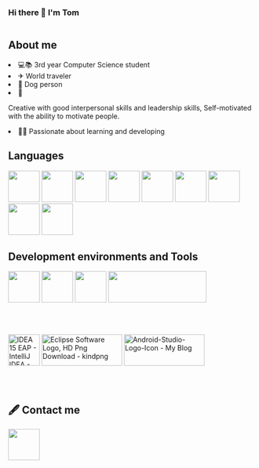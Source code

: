 ### Hi there 👋 I'm Tom<img style="width:15px; height:15px;display: block; background-color:none; " src="https://img.icons8.com/color/48/000000/instagram-verification-badge.png"/>


<h2>About me</h2>

<li> 💻📚 3rd year Computer Science student</li>


<li>✈ World traveler</li>
<li>🐶 Dog person </li>


<li>🦾 <p>Creative with good interpersonal skills and leadership skills, Self-motivated with the ability to motivate people.</p> </li>


<li>👨‍💻 Passionate about learning and developing</li>
 

<h2>Languages</h2>
<p>
<img src="https://cdn-icons-png.flaticon.com/128/6132/6132222.png" data-src="https://cdn-icons-png.flaticon.com/128/6132/6132222.png"   width="64" height="64" class="lzy lazyload--done" srcset="https://cdn-icons-png.flaticon.com/128/6132/6132222.png 4x">
 
<img src="https://cdn-icons-png.flaticon.com/128/3600/3600912.png" data-src="https://cdn-icons-png.flaticon.com/128/3600/3600912.png"  width="64" height="64" class="lzy lazyload--done" srcset="https://cdn-icons-png.flaticon.com/128/3600/3600912.png 4x">
 
 <img src="https://img.icons8.com/ios-filled/50/000000/c-sharp-logo.png" width="64" height="64" />
 
<img src="https://cdn-icons.flaticon.com/png/128/721/premium/721671.png?token=exp=1638461204~hmac=7c10c5c3827c6e32889057aeb4400fc9" data-src="https://cdn-icons.flaticon.com/png/128/721/premium/721671.png?token=exp=1638461204~hmac=7c10c5c3827c6e32889057aeb4400fc9" width="64" height="64" class="lzy lazyload--done" srcset="https://cdn-icons.flaticon.com/png/128/721/premium/721671.png?token=exp=1638461204~hmac=7c10c5c3827c6e32889057aeb4400fc9 4x">
 
 <img src="https://cdn-icons-png.flaticon.com/128/5968/5968242.png" data-src="https://cdn-icons-png.flaticon.com/128/5968/5968242.png"  width="64" height="64" class="lzy lazyload--done" srcset="https://cdn-icons-png.flaticon.com/128/5968/5968242.png 4x">
 
<img src="https://cdn-icons-png.flaticon.com/128/5968/5968267.png" data-src="https://cdn-icons-png.flaticon.com/128/5968/5968267.png"  width="64" height="64" class="lzy lazyload--done" srcset="https://cdn-icons-png.flaticon.com/128/5968/5968267.png 4x">
 

 
 <img src="https://img.icons8.com/color/48/000000/python--v2.png" width="64" height="64" />
 
 <img src="https://cdn-icons-png.flaticon.com/128/919/919854.png" data-src="https://cdn-icons-png.flaticon.com/128/919/919854.png"  width="64" height="64" class="lzy lazyload--done" srcset="https://cdn-icons-png.flaticon.com/128/919/919854.png 4x">

 

<img src="https://cdn-icons.flaticon.com/png/128/5815/premium/5815809.png?token=exp=1638789528~hmac=bd993e21efce5e380fde9f0eb95cceb6" data-src="https://cdn-icons.flaticon.com/png/128/5815/premium/5815809.png?token=exp=1638789528~hmac=bd993e21efce5e380fde9f0eb95cceb6"  width="64" height="64" class="lzy lazyload--done" srcset="https://cdn-icons.flaticon.com/png/128/5815/premium/5815809.png?token=exp=1638789528~hmac=bd993e21efce5e380fde9f0eb95cceb6 4x">

</p>





<h2>Development environments and Tools</h2>
<p>
<img src="https://cdn-icons-png.flaticon.com/128/906/906324.png" data-src="https://cdn-icons-png.flaticon.com/128/906/906324.png"  width="64" height="64" class="lzy lazyload--done" srcset="https://cdn-icons-png.flaticon.com/128/906/906324.png 4x">
 
 <img src="https://cdn-icons.flaticon.com/png/128/4494/premium/4494748.png?token=exp=1638792267~hmac=7bf6ee9a6350ef266c56cc54e2365307" data-src="https://cdn-icons.flaticon.com/png/128/4494/premium/4494748.png?token=exp=1638792267~hmac=7bf6ee9a6350ef266c56cc54e2365307"  width="64" height="64" class="lzy lazyload--done" srcset="https://cdn-icons.flaticon.com/png/128/4494/premium/4494748.png?token=exp=1638792267~hmac=7bf6ee9a6350ef266c56cc54e2365307 4x">
 
 <img src="https://cdn-icons-png.flaticon.com/128/2111/2111432.png" data-src="https://cdn-icons-png.flaticon.com/128/2111/2111432.png"  width="64" height="64" class="lzy lazyload--done" srcset="https://cdn-icons-png.flaticon.com/128/2111/2111432.png 4x">

<img data-ils="4" jsaction="rcuQ6b:trigger.M8vzZb;" class="rg_i Q4LuWd" jsname="Q4LuWd" width="200" height="64"  src="https://encrypted-tbn0.gstatic.com/images?q=tbn:ANd9GcRua5USlskPSzPBJvx7MRikZUsy4BqeGrGUgw&amp;usqp=CAU">


<p>
  <img data-ils="4" jsaction="rcuQ6b:trigger.M8vzZb;" class="rg_i Q4LuWd" jsname="Q4LuWd" width="64" height="64" alt="IDEA 15 EAP - IntelliJ IDEA - Confluence" src="https://encrypted-tbn0.gstatic.com/images?q=tbn:ANd9GcRkm9g9VxzTKh5gsjEMiI3CRkrP9aGi9dVxVw&amp;usqp=CAU">
 
<img data-ils="4" jsaction="rcuQ6b:trigger.M8vzZb;" class="rg_i Q4LuWd" jsname="Q4LuWd" width="164" height="64" alt="Eclipse Software Logo, HD Png Download - kindpng" src="https://encrypted-tbn0.gstatic.com/images?q=tbn:ANd9GcRUW34W0ZX5OlEJa-nePuhm-mQra8LxW4zhEw&amp;usqp=CAU">

 <img src="https://www.startertutorials.com/blog/wp-content/uploads/2019/01/Android-Studio-Logo-Icon.png" alt="Android-Studio-Logo-Icon - My Blog" jsname="HiaYvf" jsaction="load:XAeZkd;" class="n3VNCb" data-noaft="1" style="width: 164px; height: 64px; margin: 47.25px 0px;">
 
 </p>
</p>


<h2>🖋 Contact me </h2>
<a href="https://www.linkedin.com/in/tom-ben-hamo-2b62b1168/" rel="unfollow">
<img src="https://cdn-icons.flaticon.com/png/128/3536/premium/3536505.png?token=exp=1638469807~hmac=97d600de4dbb45549940bf825ef37b0a" data-src="https://cdn-icons.flaticon.com/png/128/3536/premium/3536505.png?token=exp=1638469807~hmac=97d600de4dbb45549940bf825ef37b0a"  width="64" height="64" class="lzy lazyload--done" srcset="https://cdn-icons.flaticon.com/png/128/3536/premium/3536505.png?token=exp=1638469807~hmac=97d600de4dbb45549940bf825ef37b0a 4x">
 </a>



